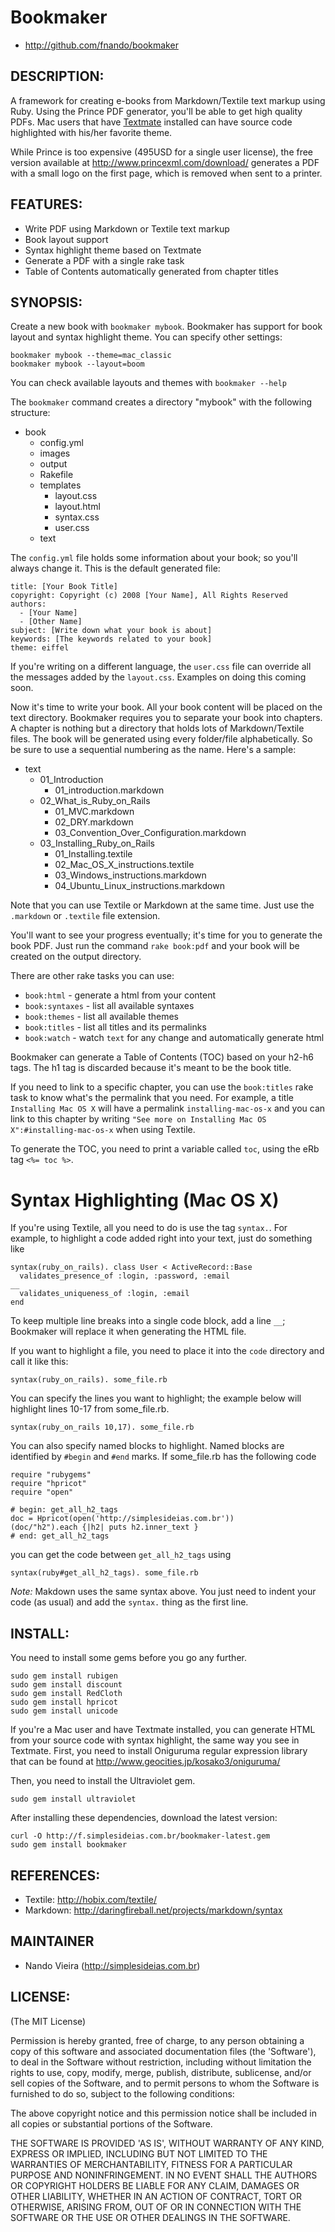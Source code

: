 Bookmaker
=========

* <http://github.com/fnando/bookmaker>

DESCRIPTION:
------------

A framework for creating e-books from Markdown/Textile text markup using Ruby. 
Using the Prince PDF generator, you'll be able to get high quality PDFs.
Mac users that have [Textmate](http://macromates.com) installed can have source 
code highlighted with his/her favorite theme.

While Prince is too expensive (495USD for a single user license), the 
free version available at http://www.princexml.com/download/ generates
a PDF with a small logo on the first page, which is removed when sent
to a printer.

FEATURES:
---------

* Write PDF using Markdown or Textile text markup
* Book layout support
* Syntax highlight theme based on Textmate
* Generate a PDF with a single rake task
* Table of Contents automatically generated from chapter titles

SYNOPSIS:
---------

Create a new book with `bookmaker mybook`. Bookmaker has support for book
layout and syntax highlight theme. You can specify other settings:

	bookmaker mybook --theme=mac_classic
	bookmaker mybook --layout=boom

You can check available layouts and themes with `bookmaker --help`

The `bookmaker` command creates a directory "mybook" with the 
following structure:

- book
	- config.yml
	- images
	- output
	- Rakefile
	- templates
		- layout.css
		- layout.html
		- syntax.css
		- user.css
	- text

The `config.yml` file holds some information about your book; so you'll always
change it. This is the default generated file:

	title: [Your Book Title]
	copyright: Copyright (c) 2008 [Your Name], All Rights Reserved
	authors:
	  - [Your Name]
	  - [Other Name]
	subject: [Write down what your book is about]
	keywords: [The keywords related to your book]
	theme: eiffel

If you're writing on a different language, the `user.css` file can override all
the messages added by the `layout.css`. Examples on doing this coming soon.

Now it's time to write your book. All your book content will be placed on the
text directory. Bookmaker requires you to separate your book into chapters. 
A chapter is nothing but a directory that holds lots of Markdown/Textile files.
The book will be generated using every folder/file alphabetically. So be sure 
to use a sequential numbering as the name. Here's a sample:

- text
	- 01_Introduction
		- 01\_introduction.markdown
	- 02\_What\_is\_Ruby\_on\_Rails
		- 01\_MVC.markdown
		- 02\_DRY.markdown
		- 03\_Convention\_Over\_Configuration.markdown
	- 03\_Installing\_Ruby\_on\_Rails
		- 01\_Installing.textile
		- 02\_Mac\_OS\_X\_instructions.textile
		- 03\_Windows\_instructions.markdown
		- 04\_Ubuntu\_Linux\_instructions.markdown

Note that you can use Textile or Markdown at the same time. Just use the 
`.markdown` or `.textile` file extension.

You'll want to see your progress eventually; it's time for you to generate
the book PDF. Just run the command `rake book:pdf` and your book will be 
created on the output directory.

There are other rake tasks you can use:

* `book:html` - generate a html from your content
* `book:syntaxes` - list all available syntaxes
* `book:themes` - list all available themes
* `book:titles` - list all titles and its permalinks
* `book:watch` - watch `text` for any change and automatically generate html

Bookmaker can generate a Table of Contents (TOC) based on your h2-h6 tags. The 
h1 tag is discarded because it's meant to be the book title. 

If you need to link to a specific chapter, you can use the `book:titles` rake
task to know what's the permalink that you need. For example, a title 
`Installing Mac OS X` will have a permalink `installing-mac-os-x` and you can
link to this chapter by writing
`"See more on Installing Mac OS X":#installing-mac-os-x` when using 
Textile.

To generate the TOC, you need to print a variable called `toc`, using the eRb
tag `<%= toc %>`.

Syntax Highlighting (Mac OS X)
==============================

If you're using Textile, all you need to do is use the tag `syntax.`. For 
example, to highlight a code added right into your text, just do something like

	syntax(ruby_on_rails). class User < ActiveRecord::Base
	  validates_presence_of :login, :password, :email
	__
	  validates_uniqueness_of :login, :email
	end

To keep multiple line breaks into a single code block, add a line `__`;
Bookmaker will replace it when generating the HTML file.

If you want to highlight a file, you need to place it into the `code` 
directory and call it like this:

	syntax(ruby_on_rails). some_file.rb

You can specify the lines you want to highlight; the example below will 
highlight lines 10-17 from some_file.rb.

	syntax(ruby_on_rails 10,17). some_file.rb

You can also specify named blocks to highlight. Named blocks are identified
by `#begin` and `#end` marks. If some_file.rb has the following code

	require "rubygems"
	require "hpricot"
	require "open"

	# begin: get_all_h2_tags
	doc = Hpricot(open('http://simplesideias.com.br'))
	(doc/"h2").each {|h2| puts h2.inner_text }
	# end: get_all_h2_tags

you can get the code between `get_all_h2_tags` using

	syntax(ruby#get_all_h2_tags). some_file.rb

*Note:* Makdown uses the same syntax above. You just need to indent your code
(as usual) and add the `syntax.` thing as the first line.

INSTALL:
--------

You need to install some gems before you go any further.

	sudo gem install rubigen
	sudo gem install discount
	sudo gem install RedCloth
	sudo gem install hpricot
	sudo gem install unicode

If you're a Mac user and have Textmate installed, you can
generate HTML from your source code with syntax highlight,
the same way you see in Textmate. First, you need to install
Oniguruma regular expression library that can be found at 
http://www.geocities.jp/kosako3/oniguruma/

Then, you need to install the Ultraviolet gem.

	sudo gem install ultraviolet
	
After installing these dependencies, download the latest version:

	curl -O http://f.simplesideias.com.br/bookmaker-latest.gem
	sudo gem install bookmaker

REFERENCES:
-----------

- Textile: http://hobix.com/textile/
- Markdown: http://daringfireball.net/projects/markdown/syntax

MAINTAINER
----------
 
* Nando Vieira (http://simplesideias.com.br)

LICENSE:
--------

(The MIT License)

Permission is hereby granted, free of charge, to any person obtaining
a copy of this software and associated documentation files (the
'Software'), to deal in the Software without restriction, including
without limitation the rights to use, copy, modify, merge, publish,
distribute, sublicense, and/or sell copies of the Software, and to
permit persons to whom the Software is furnished to do so, subject to
the following conditions:

The above copyright notice and this permission notice shall be
included in all copies or substantial portions of the Software.

THE SOFTWARE IS PROVIDED 'AS IS', WITHOUT WARRANTY OF ANY KIND,
EXPRESS OR IMPLIED, INCLUDING BUT NOT LIMITED TO THE WARRANTIES OF
MERCHANTABILITY, FITNESS FOR A PARTICULAR PURPOSE AND NONINFRINGEMENT.
IN NO EVENT SHALL THE AUTHORS OR COPYRIGHT HOLDERS BE LIABLE FOR ANY
CLAIM, DAMAGES OR OTHER LIABILITY, WHETHER IN AN ACTION OF CONTRACT,
TORT OR OTHERWISE, ARISING FROM, OUT OF OR IN CONNECTION WITH THE
SOFTWARE OR THE USE OR OTHER DEALINGS IN THE SOFTWARE.